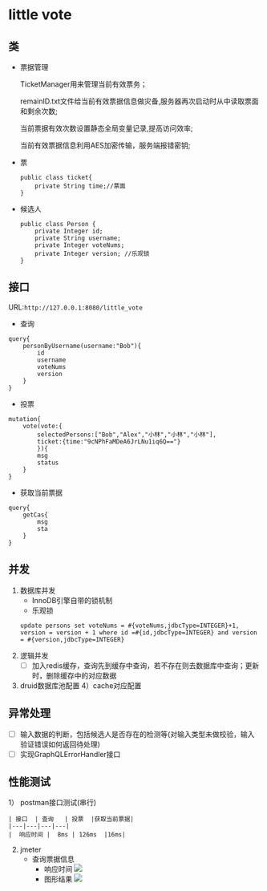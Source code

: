 # little vote
## 类
* 票据管理
    
    TicketManager用来管理当前有效票务；
    
    remainID.txt文件给当前有效票据信息做灾备,服务器再次启动时从中读取票面和剩余次数;
    
    当前票据有效次数设置静态全局变量记录,提高访问效率;
    
    当前有效票据信息利用AES加密传输，服务端报错密钥;
    
* 票

    ```
    public class ticket{
        private String time;//票面
    }
    ```
 * 候选人
    ```
    public class Person {
        private Integer id;
        private String username;
        private Integer voteNums;
        private Integer version; //乐观锁
    }
    ```
 
## 接口
URL:`http://127.0.0.1:8080/little_vote`
* 查询
```
query{
    personByUsername(username:"Bob"){
        id
        username
        voteNums
        version
    }
}
```

* 投票
```
mutation{
    vote(vote:{
        selectedPersons:["Bob","Alex","小林","小林","小林"],
        ticket:{time:"9cNPhFaMDeA6JrLNu1iq6Q=="}
        }){
        msg
        status
    }
}
```

* 获取当前票据
```
query{
    getCas{
        msg
        sta
    }
}
```

## 并发
1) 数据库并发
    * InnoDB引擎自带的锁机制
    * 乐观锁
    ```
    update persons set voteNums = #{voteNums,jdbcType=INTEGER}+1, version = version + 1 where id =#{id,jdbcType=INTEGER} and version = #{version,jdbcType=INTEGER}
   ```
2) 逻辑并发
    -[ ] 加入redis缓存，查询先到缓存中查询，若不存在则去数据库中查询；更新时，删除缓存中的对应数据
3) druid数据库池配置
4）cache对应配置
    

## 异常处理
-[ ] 输入数据的判断，包括候选人是否存在的检测等(对输入类型未做校验，输入验证错误如何返回待处理)
-[ ] 实现GraphQLErrorHandler接口

## 性能测试
1） postman接口测试(串行)

    | 接口  | 查询   | 投票  |获取当前票据|
    |---|---|---|---|
    |  响应时间 |  8ms | 126ms  |16ms|
2) jmeter
    * 查询票据信息
        * 响应时间
       ![](响应时间图.png)
       * 图形结果
       ![](图形结果.png)
    